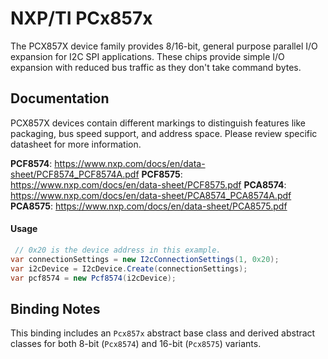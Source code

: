 ﻿# NXP/TI PCx857x

The PCX857X device family provides 8/16-bit, general purpose parallel I/O expansion for I2C SPI applications. These chips provide simple I/O expansion with reduced bus traffic as they don't take command bytes.

## Documentation

PCX857X devices contain different markings to distinguish features like packaging, bus speed support, and address space.  Please review specific datasheet for more information.

**PCF8574**: https://www.nxp.com/docs/en/data-sheet/PCF8574_PCF8574A.pdf
**PCF8575**: https://www.nxp.com/docs/en/data-sheet/PCF8575.pdf
**PCA8574**: https://www.nxp.com/docs/en/data-sheet/PCA8574_PCA8574A.pdf
**PCA8575**: https://www.nxp.com/docs/en/data-sheet/PCA8575.pdf

#### Usage

```csharp
 // 0x20 is the device address in this example.
var connectionSettings = new I2cConnectionSettings(1, 0x20);
var i2cDevice = I2cDevice.Create(connectionSettings);
var pcf8574 = new Pcf8574(i2cDevice);
```

## Binding Notes

This binding includes an `Pcx857x` abstract base class and derived abstract classes for both 8-bit (`Pcx8574`) and 16-bit (`Pcx8575`) variants.
